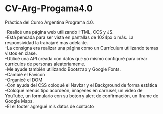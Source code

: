 # CV-Arg-Progama4.0
Práctica del Curso Argentina Programa 4.0. 

-Realicé una página web utilizando HTML, CCS y JS. <br>
-Está pensada para ser vista en pantallas de 1024px o más. La responsividad la trabajaré mas adelante.<br>
-La consigna era realizar una página como un Currículum utilizando temas vistos en clase.<br>
-Utilicé una API creada con datos que yo mismo configuré para crear curriculos de personas aleatoriamente.<br>
-Me ayude también utilizando Bootstrap y Google Fonts.<br>
-Cambié el Favicon<br>
-Organicé el DOM<br>
-Con ayuda del CSS coloqué el Navbar y el Background de forma estática<br>
-Coloqué menús tipo acordeón, imágenes en carrusel, un video de YouTube, un formulario con su boton y alert de confirmación, un Iframe de Google Maps.<br>
-El el footer agregué mis datos de contacto<br>
